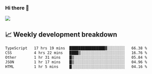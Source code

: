 ### Hi there 👋
<img align="center" src="https://github-readme-stats.vercel.app/api?username=Tumao727&show_icons=true&hide_title=true&theme=dracula" />


## 📈 Weekly development breakdown
<!--START_SECTION:waka-->

```txt
TypeScript   17 hrs 19 mins  ████████████████▓░░░░░░░░   66.38 %
CSS          4 hrs 22 mins   ████▒░░░░░░░░░░░░░░░░░░░░   16.76 %
Other        1 hr 31 mins    █▒░░░░░░░░░░░░░░░░░░░░░░░   05.84 %
JSON         1 hr 17 mins    █▒░░░░░░░░░░░░░░░░░░░░░░░   04.96 %
HTML         1 hr 5 mins     █░░░░░░░░░░░░░░░░░░░░░░░░   04.16 %
```

<!--END_SECTION:waka-->